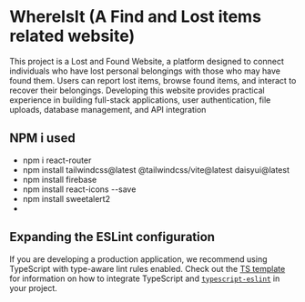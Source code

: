 # WhereIsIt (A Find and Lost items related website) 
This project is a Lost and Found Website, a platform designed to connect individuals who have lost personal belongings with those who may have found them. Users can report lost items, browse found items, and interact to recover their belongings. Developing this website provides practical experience in building full-stack applications, user authentication, file uploads, database management, and API integration

## NPM i used 
- npm i react-router
- npm install tailwindcss@latest @tailwindcss/vite@latest daisyui@latest
- npm install firebase
- npm install react-icons --save
- npm install sweetalert2
- 


## Expanding the ESLint configuration

If you are developing a production application, we recommend using TypeScript with type-aware lint rules enabled. Check out the [TS template](https://github.com/vitejs/vite/tree/main/packages/create-vite/template-react-ts) for information on how to integrate TypeScript and [`typescript-eslint`](https://typescript-eslint.io) in your project.
